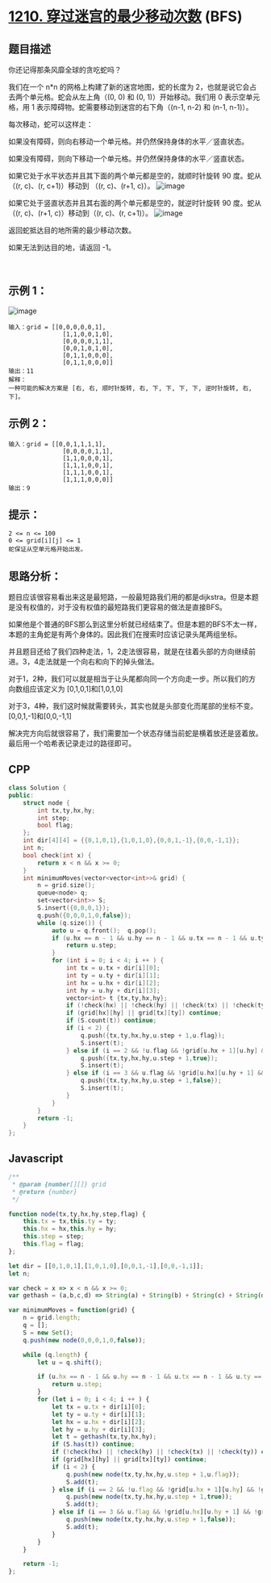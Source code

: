 # [1210. 穿过迷宫的最少移动次数](https://leetcode.cn/problems/minimum-moves-to-reach-target-with-rotations/) (BFS)

## 题目描述
你还记得那条风靡全球的贪吃蛇吗？

我们在一个 n*n 的网格上构建了新的迷宫地图，蛇的长度为 2，也就是说它会占去两个单元格。蛇会从左上角（(0, 0) 和 (0, 1)）开始移动。我们用 0 表示空单元格，用 1 表示障碍物。蛇需要移动到迷宫的右下角（(n-1, n-2) 和 (n-1, n-1)）。

每次移动，蛇可以这样走：

如果没有障碍，则向右移动一个单元格。并仍然保持身体的水平／竖直状态。

如果没有障碍，则向下移动一个单元格。并仍然保持身体的水平／竖直状态。

如果它处于水平状态并且其下面的两个单元都是空的，就顺时针旋转 90 度。蛇从（(r, c)、(r, c+1)）移动到 （(r, c)、(r+1, c)）。
![image](https://user-images.githubusercontent.com/72189350/201102741-95d3707d-2fc1-4397-9efa-562de2e943c2.png)


如果它处于竖直状态并且其右面的两个单元都是空的，就逆时针旋转 90 度。蛇从（(r, c)、(r+1, c)）移动到（(r, c)、(r, c+1)）。
![image](https://user-images.githubusercontent.com/72189350/201102758-f2e7d01f-7ffe-4d60-aa1c-934b76643c34.png)


返回蛇抵达目的地所需的最少移动次数。

如果无法到达目的地，请返回 -1。

 

## 示例 1：

![image](https://user-images.githubusercontent.com/72189350/201102806-487b8acc-6aee-49a9-ae28-0bdecc2f1ba1.png)
```
输入：grid = [[0,0,0,0,0,1],
               [1,1,0,0,1,0],
               [0,0,0,0,1,1],
               [0,0,1,0,1,0],
               [0,1,1,0,0,0],
               [0,1,1,0,0,0]]
输出：11
解释：
一种可能的解决方案是 [右, 右, 顺时针旋转, 右, 下, 下, 下, 下, 逆时针旋转, 右, 下]。
```

## 示例 2：
```
输入：grid = [[0,0,1,1,1,1],
               [0,0,0,0,1,1],
               [1,1,0,0,0,1],
               [1,1,1,0,0,1],
               [1,1,1,0,0,1],
               [1,1,1,0,0,0]]
输出：9
```

## 提示：
```
2 <= n <= 100
0 <= grid[i][j] <= 1
蛇保证从空单元格开始出发。
```
## 思路分析：
题目应该很容易看出来这是最短路，一般最短路我们用的都是dijkstra。但是本题是没有权值的，对于没有权值的最短路我们更容易的做法是直接BFS。

如果他是个普通的BFS那么到这里分析就已经结束了。但是本题的BFS不太一样，本题的主角蛇是有两个身体的。因此我们在搜索时应该记录头尾两组坐标。

并且题目还给了我们四种走法，1，2走法很容易，就是在往着头部的方向继续前进。3，4走法就是一个向右和向下的掉头做法。

对于1，2种，我们可以就是相当于让头尾都向同一个方向走一步。所以我们的方向数组应该定义为 [0,1,0,1]和[1,0,1,0]

对于3，4种，我们这时候就需要转头，其实也就是头部变化而尾部的坐标不变。[0,0,1,-1]和[0,0,-1,1]

解决完方向后就很容易了，我们需要加一个状态存储当前蛇是横着放还是竖着放。最后用一个哈希表记录走过的路径即可。

## CPP
```cpp
class Solution {
public:
    struct node {
        int tx,ty,hx,hy;
        int step;
        bool flag;
    };
    int dir[4][4] = {{0,1,0,1},{1,0,1,0},{0,0,1,-1},{0,0,-1,1}};
    int n;
    bool check(int x) {
        return x < n && x >= 0;
    }
    int minimumMoves(vector<vector<int>>& grid) {
        n = grid.size();
        queue<node> q;
        set<vector<int>> S;
        S.insert({0,0,0,1});
        q.push({0,0,0,1,0,false});
        while (q.size()) {
            auto u = q.front();  q.pop();
            if (u.hx == n - 1 && u.hy == n - 1 && u.tx == n - 1 && u.ty == n - 2) {
                return u.step;
            }
            for (int i = 0; i < 4; i ++ ) {
                int tx = u.tx + dir[i][0];
                int ty = u.ty + dir[i][1];
                int hx = u.hx + dir[i][2];
                int hy = u.hy + dir[i][3];
                vector<int> t {tx,ty,hx,hy};
                if (!check(hx) || !check(hy) || !check(tx) || !check(ty)) continue;
                if (grid[hx][hy] || grid[tx][ty]) continue;
                if (S.count(t)) continue;
                if (i < 2) {
                    q.push({tx,ty,hx,hy,u.step + 1,u.flag});
                    S.insert(t);
                } else if (i == 2 && !u.flag && !grid[u.hx + 1][u.hy] && !grid[u.tx + 1][u.ty]) {
                    q.push({tx,ty,hx,hy,u.step + 1,true});
                    S.insert(t);
                } else if (i == 3 && u.flag && !grid[u.hx][u.hy + 1] && !grid[u.tx][u.ty + 1]) {
                    q.push({tx,ty,hx,hy,u.step + 1,false});
                    S.insert(t);
                }
            }
        }
        return -1;
    }
};
```

## Javascript
```Javascript
/**
 * @param {number[][]} grid
 * @return {number}
 */

function node(tx,ty,hx,hy,step,flag) {
    this.tx = tx,this.ty = ty;
    this.hx = hx,this.hy = hy;
    this.step = step;
    this.flag = flag;
};

let dir = [[0,1,0,1],[1,0,1,0],[0,0,1,-1],[0,0,-1,1]];
let n;

var check = x => x < n && x >= 0;
var gethash = (a,b,c,d) => String(a) + String(b) + String(c) + String(d);

var minimumMoves = function(grid) {
    n = grid.length;
    q = [];
    S = new Set();
    q.push(new node(0,0,0,1,0,false));

    while (q.length) {
        let u = q.shift();

        if (u.hx == n - 1 && u.hy == n - 1 && u.tx == n - 1 && u.ty == n - 2) {
            return u.step;
        }
        for (let i = 0; i < 4; i ++ ) {
            let tx = u.tx + dir[i][0];
            let ty = u.ty + dir[i][1];
            let hx = u.hx + dir[i][2];
            let hy = u.hy + dir[i][3];
            let t = gethash(tx,ty,hx,hy);
            if (S.has(t)) continue;
            if (!check(hx) || !check(hy) || !check(tx) || !check(ty)) continue;
            if (grid[hx][hy] || grid[tx][ty]) continue;
            if (i < 2) {
                q.push(new node(tx,ty,hx,hy,u.step + 1,u.flag));
                S.add(t);
            } else if (i == 2 && !u.flag && !grid[u.hx + 1][u.hy] && !grid[u.tx + 1][u.ty]) {
                q.push(new node(tx,ty,hx,hy,u.step + 1,true));
                S.add(t);
            } else if (i == 3 && u.flag && !grid[u.hx][u.hy + 1] && !grid[u.tx][u.ty + 1]) {
                q.push(new node(tx,ty,hx,hy,u.step + 1,false));
                S.add(t);
            }
        }
    }

    return -1;
};
```


